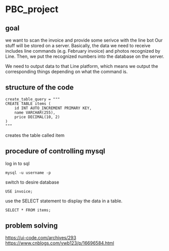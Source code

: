 # PBC_project

## goal 
we want to scan the invoice and provide some serivce with the line bot 
Our stuff will be stored on a server. Basically, the data we need to receive includes line commands (e.g. February invoice) and photos recognized by Line. Then, we put the recognized numbers into the database on the server.

We need to output data to that Line platform, which means we output the corresponding things depending on what the command is.

## structure of the code 
```
create_table_query = """
CREATE TABLE items (
    id INT AUTO_INCREMENT PRIMARY KEY,
    name VARCHAR(255),
    price DECIMAL(10, 2)
)
"""
``` 
creates the table called item 

## procedure of controlling mysql 
log in to sql 
```
mysql -u username -p
```
switch to desire database 
```
USE invoice;
```
use the SELECT statement to display the data in a table.
```
SELECT * FROM items;
```

## problem solving 
https://ui-code.com/archives/293
https://www.cnblogs.com/ywb123/p/16696584.html